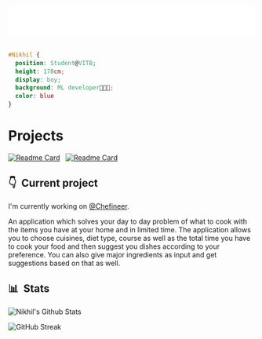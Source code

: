<h1 align="center">
  <img src="https://github.com/nikk-16/nikk-16/blob/main/name.svg" alt="Nikhil Chaurasiya" />
</h1>

```css
#Nikhil { 
  position: Student@VITB; 
  height: 178cm; 
  display: boy; 
  background: ML developer👨🏻‍💻; 
  color: blue 
}
```
<h1> Projects </h1>

[![Readme Card](https://github-readme-stats.vercel.app/api/pin/?username=nikk-16&repo=Image-Captioning&bg_color=0d1116&title_color=ce09ec&text_color=a4aacb&icon_color=007ec6)](https://github.com/nikk-16/Image-Captioning)
&nbsp;
[![Readme Card](https://github-readme-stats.vercel.app/api/pin/?username=nikk-16&repo=Mood-Based-Song-Recommendation&bg_color=0d1116&title_color=ce09ec&text_color=a4aacb&icon_color=007ec6)](https://github.com/nikk-16/Mood-Based-Song-Recommendation)

## 👇 &nbsp;Current project

I'm currently working on <a href="https://github.com/nikk-16/chefineer.git" target="_blank">@Chefineer</a>.

An application which solves your day to day problem of what to cook with the items you have at your home and in limited time. The application allows you to choose cuisines, diet type, course as well as the total time you have to cook your food and then suggest you dishes according to your preference. You can also give major ingredients as input and get suggestions based on that as well.

## 📊 &nbsp;Stats

![Nikhil's Github Stats](https://github-readme-stats.vercel.app/api?username=nikk-16&hide=contribs,prs&show_icons=true&bg_color=0d1116&title_color=ce09ec&text_color=a4aacb&icon_color=007ec6)

![GitHub Streak](https://github-readme-streak-stats.herokuapp.com/?user=nikk-16&theme=dark&count_private=true&bg_color=0d1116&title_color=ce09ec&text_color=a4aacb&icon_color=007ec6)

<!--
**nikk-16/nikk-16** is a ✨ _special_ ✨ repository because its `README.md` (this file) appears on your GitHub profile.

Here are some ideas to get you started:

- 🔭 I’m currently working on java...
- 🌱 I’m currently learning python...
- 👯 I’m looking to collaborate on machine learning projects...
- 🤔 I’m looking for help with my fellow teammates...
- 💬 Ask me about ...
- 📫 How to reach me: nikhilchaurasiya16401@gmail.com...
- 😄 Pronouns: ...
- ⚡ Fun fact: ...
-->
